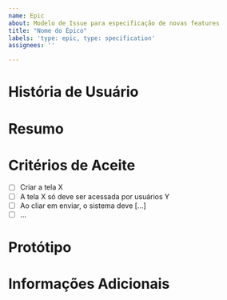 ```yaml
---
name: Epic
about: Modelo de Issue para especificação de novas features
title: "Nome do Épico"
labels: 'type: epic, type: specification'
assignees: ''

---
```


# História de Usuário
<!-- Descreva a funcionalidade a partir da perspectiva do usuário final. -->


# Resumo
<!-- Descreva como a funcionalidade deve ser implementada. -->


# Critérios de Aceite
<!-- Liste os critérios que devem ser cumpridos para que essa feature seja considerada como completa. -->

- [ ] Criar a tela X
- [ ] A tela X só deve ser acessada por usuários Y
- [ ] Ao cliar em enviar, o sistema deve [...]
- [ ] ...

# Protótipo
<!-- Disponibilize um protótipo para auxiliar no desenvolvimento da feature. -->


# Informações Adicionais
<!-- Qualquer comentário adicional sobre a issue que você ache relevante informar. -->
